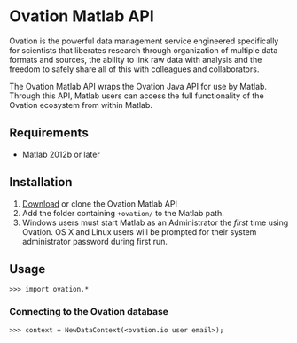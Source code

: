 # Ovation Matlab API


Ovation is the powerful data management service engineered specifically for scientists that liberates research through organization of multiple data formats and sources, the ability to link raw data with analysis and the freedom to safely share all of this with colleagues and collaborators.

The Ovation Matlab API wraps the Ovation Java API for use by Matlab. Through this API, Matlab users can access the full functionality of the Ovation ecosystem from within Matlab. 

## Requirements

* Matlab 2012b or later


## Installation

1. [Download](https://github.com/physion/ovation-matlab/releases) or clone the Ovation Matlab API
2. Add the folder containing `+ovation/` to the Matlab path.
3. Windows users must start Matlab as an Administrator the *first* time using Ovation. OS X and Linux users will be prompted for their system administrator password during first run.


## Usage

	>>> import ovation.*

### Connecting to the Ovation database

	>>> context = NewDataContext(<ovation.io user email>);




